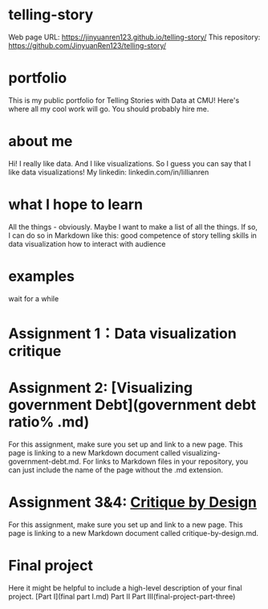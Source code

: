 # telling-story
Web page URL: https://jinyuanren123.github.io/telling-story/
This repository: https://github.com/JinyuanRen123/telling-story/
# portfolio
This is my public portfolio for Telling Stories with Data at CMU! Here's where all my cool work will go. You should probably hire me.

# about me
Hi! I really like data. And I like visualizations. So I guess you can say that I like data visualizations!
My linkedin: linkedin.com/in/lillianren

# what I hope to learn
All the things - obviously. Maybe I want to make a list of all the things. If so, I can do so in Markdown like this:
good competence of story telling
skills in data visualization
how to interact with audience

# examples
wait for a while

# Assignment 1：Data visualization critique
# Assignment 2: [Visualizing government Debt](government debt ratio% .md)
For this assignment, make sure you set up and link to a new page. This page is linking to a new Markdown document called visualizing-government-debt.md. For links to Markdown files in your repository, you can just include the name of the page without the .md extension.


# Assignment 3&4: [Critique by Design](assignment3&4.md)
For this assignment, make sure you set up and link to a new page. This page is linking to a new Markdown document called critique-by-design.md.

# Final project
Here it might be helpful to include a high-level description of your final project. [Part I](final part I.md) Part II Part III(final-project-part-three)
